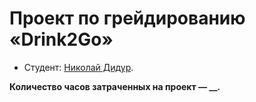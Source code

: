 # Проект по грейдированию «Drink2Go»

* Студент: [Николай Дидур](https://up.htmlacademy.ru/adaptive/27/user/2158229).

**Количество часов затраченных на проект — __.**
